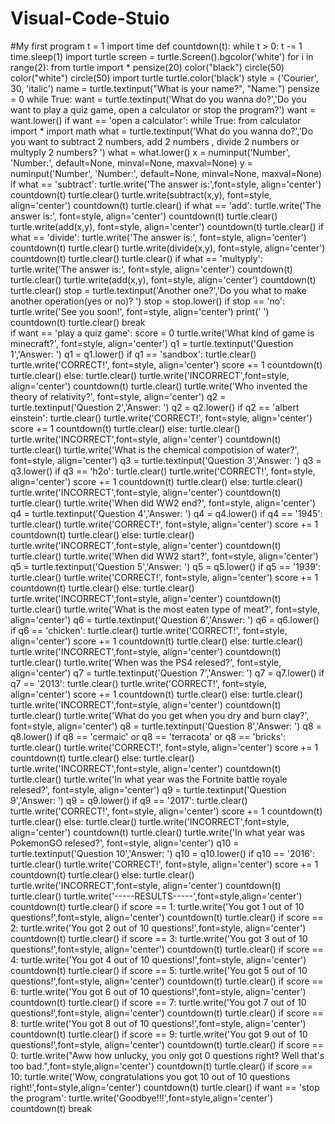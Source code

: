 # Visual-Code-Stuio
#My first program
t = 1
import time
def countdown(t):
    while t > 0:
        t -= 1
        time.sleep(1)
import turtle
screen = turtle.Screen().bgcolor('white')
for i in range(2):
    from turtle import *
    pensize(20)
    color("black")
    circle(50)
    color("white")
    circle(50)
import turtle 
turtle.color('black')
style = ('Courier', 30, 'italic') 
name = turtle.textinput("What is your name?", "Name:")
pensize = 0
while True:
    want = turtle.textinput('What do you wanna do?','Do you want to play a quiz game, open a calculator or stop the program?')
    want = want.lower()
    if want == 'open a calculator':
        while True:
            from calculator import *
            import math
            what = turtle.textinput('What do you wanna do?','Do you want to subtract 2 numbers, add 2 numbers , divide 2 numbers or multyply 2 numbers? ')
            what = what.lower()
            x = numinput('Number', 'Number:', default=None, minval=None, maxval=None)
            y = numinput('Number', 'Number:', default=None, minval=None, maxval=None)
            if what == 'subtract':
                turtle.write('The answer is:',font=style, align='center')
                countdown(t)
                turtle.clear()
                turtle.write(subtract(x,y), font=style, align='center')
                countdown(t)
                turtle.clear()
            if what == 'add':
                turtle.write('The answer is:', font=style, align='center')
                countdown(t)
                turtle.clear()
                turtle.write(add(x,y), font=style, align='center')
                countdown(t)
                turtle.clear()
            if what == 'divide':
                turtle.write('The answer is:', font=style, align='center')
                countdown(t)
                turtle.clear()
                turtle.write(divide(x,y), font=style, align='center')
                countdown(t)
                turtle.clear()
                turtle.clear()
            if what == 'multyply':
                turtle.write('The answer is:', font=style, align='center')
                countdown(t)
                turtle.clear()
                turtle.write(add(x,y), font=style, align='center')
                countdown(t)
                turtle.clear()
            stop = turtle.textinput('Another one?','Do you what to make another operation(yes or no)? ')
            stop = stop.lower()
            if stop == 'no':
                turtle.write('See you soon!', font=style, align='center')
                print(' ')
                countdown(t)
                turtle.clear()
                break          
    if want == 'play a quiz game':
        score = 0
        turtle.write('What kind of game is minecraft?', font=style, align='center')
        q1 = turtle.textinput('Question 1','Answer: ')
        q1 = q1.lower()
        if q1 == 'sandbox':
            turtle.clear()
            turtle.write('CORRECT!', font=style, align='center')
            score += 1
            countdown(t)
            turtle.clear()
        else:
            turtle.clear()
            turtle.write('INCORRECT',font=style, align='center')
            countdown(t)
            turtle.clear()
        turtle.write('Who invented the theory of relativity?', font=style, align='center')
        q2 = turtle.textinput('Question 2','Answer: ')
        q2 = q2.lower()
        if q2 == 'albert einstein':
            turtle.clear()
            turtle.write('CORRECT!', font=style, align='center')
            score += 1
            countdown(t)
            turtle.clear()
        else:
            turtle.clear()
            turtle.write('INCORRECT',font=style, align='center')
            countdown(t)
            turtle.clear()
        turtle.write('What is the chemical compotision of water?', font=style, align='center')
        q3 = turtle.textinput('Question 3','Answer: ')
        q3 = q3.lower()
        if q3 == 'h2o':
            turtle.clear()
            turtle.write('CORRECT!', font=style, align='center')
            score += 1
            countdown(t)
            turtle.clear()
        else:
            turtle.clear()
            turtle.write('INCORRECT',font=style, align='center')
            countdown(t)
            turtle.clear()
        turtle.write('When did WW2 end?', font=style, align='center')
        q4 = turtle.textinput('Question 4','Answer: ')
        q4 = q4.lower()
        if q4 == '1945':
            turtle.clear()
            turtle.write('CORRECT!', font=style, align='center')
            score += 1
            countdown(t)
            turtle.clear()
        else:
            turtle.clear()
            turtle.write('INCORRECT',font=style, align='center')
            countdown(t)
            turtle.clear()
        turtle.write('When did WW2 start?', font=style, align='center')
        q5 = turtle.textinput('Question 5','Answer: ')
        q5 = q5.lower()
        if q5 == '1939':
            turtle.clear()
            turtle.write('CORRECT!', font=style, align='center')
            score += 1
            countdown(t)
            turtle.clear()
        else:
            turtle.clear()
            turtle.write('INCORRECT',font=style, align='center')
            countdown(t)
            turtle.clear()
        turtle.write('What is the most eaten type of meat?', font=style, align='center')
        q6 = turtle.textinput('Question 6','Answer: ')
        q6 = q6.lower()
        if q6 == 'chicken':
            turtle.clear()
            turtle.write('CORRECT!', font=style, align='center')
            score += 1
            countdown(t)
            turtle.clear()
        else:
            turtle.clear()
            turtle.write('INCORRECT',font=style, align='center')
            countdown(t)
            turtle.clear()
        turtle.write('When was the PS4 relesed?', font=style, align='center')
        q7 = turtle.textinput('Question 7','Answer: ')
        q7 = q7.lower()
        if q7 == '2013':
            turtle.clear()
            turtle.write('CORRECT!', font=style, align='center')
            score += 1
            countdown(t)
            turtle.clear()
        else:
            turtle.clear()
            turtle.write('INCORRECT',font=style, align='center')
            countdown(t)
            turtle.clear()
        turtle.write('What do you get when you dry and burn clay?', font=style, align='center')
        q8 = turtle.textinput('Question 8','Answer: ')
        q8 = q8.lower()
        if q8 == 'cermaic' or q8 == 'terracota' or q8 == 'bricks':
            turtle.clear()
            turtle.write('CORRECT!', font=style, align='center')
            score += 1
            countdown(t)
            turtle.clear()
        else:
            turtle.clear()
            turtle.write('INCORRECT',font=style, align='center')
            countdown(t)
            turtle.clear()
        turtle.write('In what year was the Fortnite battle royale relesed?', font=style, align='center')
        q9 = turtle.textinput('Question 9','Answer: ')
        q9 = q9.lower()
        if q9 == '2017':
            turtle.clear()
            turtle.write('CORRECT!', font=style, align='center')
            score += 1
            countdown(t)
            turtle.clear()
        else:
            turtle.clear()
            turtle.write('INCORRECT',font=style, align='center')
            countdown(t)
            turtle.clear()
        turtle.write('In what year was PokemonGO relesed?', font=style, align='center')
        q10 = turtle.textinput('Question 10','Answer: ')
        q10 = q10.lower()
        if q10 == '2016':
            turtle.clear()
            turtle.write('CORRECT!', font=style, align='center')
            score += 1
            countdown(t)
            turtle.clear()
        else:
            turtle.clear()
            turtle.write('INCORRECT',font=style, align='center')
            countdown(t)
            turtle.clear()
        turtle.write('-----RESULTS-----',font=style,align='center')
        countdown(t)
        turtle.clear()
        if score == 1:
            turtle.write('You got 1 out of 10 questions!',font=style, align='center')
            countdown(t)
            turtle.clear()
        if score == 2:
            turtle.write('You got 2 out of 10 questions!',font=style, align='center')
            countdown(t)
            turtle.clear()
        if score == 3:
            turtle.write('You got 3 out of 10 questions!',font=style, align='center')
            countdown(t)
            turtle.clear()
        if score == 4:
            turtle.write('You got 4 out of 10 questions!',font=style, align='center')
            countdown(t)
            turtle.clear()
        if score == 5:
            turtle.write('You got 5 out of 10 questions!',font=style, align='center')
            countdown(t)
            turtle.clear()
        if score == 6:
            turtle.write('You got 6 out of 10 questions!',font=style, align='center')
            countdown(t)
            turtle.clear()
        if score == 7:
            turtle.write('You got 7 out of 10 questions!',font=style, align='center')
            countdown(t)
            turtle.clear()
        if score == 8:
            turtle.write('You got 8 out of 10 questions!',font=style, align='center')
            countdown(t)
            turtle.clear()
        if score == 9:
            turtle.write('You got 9 out of 10 questions!',font=style, align='center')
            countdown(t)
            turtle.clear()
        if score == 0:
            turtle.write("Aww how unlucky, you only got 0 questions right? Well that's too bad.",font=style,align='center')
            countdown(t)
            turtle.clear()
        if score == 10:
            turtle.write('Wow, congratulations you got 10 out of 10 questions right!',font=style,align='center')
            countdown(t)
            turtle.clear()
    if want == 'stop the program':
        turtle.write('Goodbye!!!',font=style,align='center')
        countdown(t)
        break

